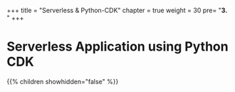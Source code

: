 +++
title = "Serverless & Python-CDK"
chapter = true
weight = 30
pre= "<b>3. </b>"
+++

# Serverless Application using Python CDK

{{% children showhidden="false" %}}
